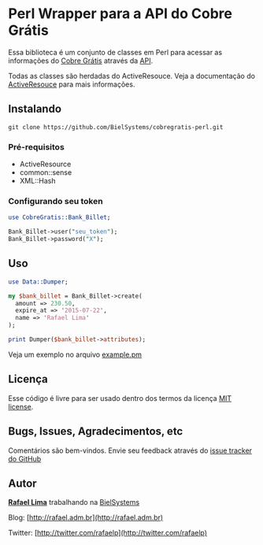 # Perl Wrapper para a API do Cobre Grátis

Essa biblioteca é um conjunto de classes em Perl para acessar as informações do [Cobre Grátis](http://cobregratis.com.br) através da [API](https://github.com/BielSystems/cobregratis-api).

Todas as classes são herdadas do ActiveResouce. Veja a documentação do [ActiveResouce](http://search.cpan.org/~gugod/ActiveResource-0.01/lib/ActiveResource.pm) para mais informações.

## Instalando

    git clone https://github.com/BielSystems/cobregratis-perl.git

### Pré-requisitos

* ActiveResource
* common::sense
* XML::Hash

### Configurando seu token

```perl
use CobreGratis::Bank_Billet;

Bank_Billet->user("seu_token");
Bank_Billet->password("X");
```

## Uso

```perl
use Data::Dumper;

my $bank_billet = Bank_Billet->create(
  amount => 230.50,
  expire_at => '2015-07-22',
  name => 'Rafael Lima'
);

print Dumper($bank_billet->attributes);
```

Veja um exemplo no arquivo [example.pm](https://github.com/BielSystems/cobregratis-perl/blob/master/example.pm)

## Licença

Esse código é livre para ser usado dentro dos termos da licença [MIT license](http://www.opensource.org/licenses/mit-license.php).

## Bugs, Issues, Agradecimentos, etc

Comentários são bem-vindos. Envie seu feedback através do [issue tracker do GitHub](http://github.com/BielSystems/cobregratis-perl/issues)

## Autor

[**Rafael Lima**](http://github.com/rafaelp) trabalhando na [BielSystems](http://bielsystems.com.br)

Blog: [http://rafael.adm.br](http://rafael.adm.br)

Twitter: [http://twitter.com/rafaelp](http://twitter.com/rafaelp)
